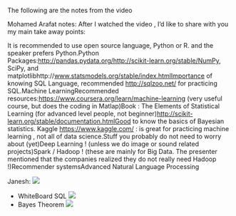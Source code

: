The following are the notes from the video 

Mohamed Arafat notes: 
After
I watched the video , I’d like to share with you my main take away points:

It is recommended to use open source language,
Python or R. and the speaker prefers Python.Python Packages:http://pandas.pydata.org/http://scikit-learn.org/stable/NumPy,
SciPy, and matplotlibhttp://www.statsmodels.org/stable/index.htmlImportance of knowing SQL Language, recommended
http://sqlzoo.net/ for practicing SQL.Machine LearningRecommended
resources:https://www.coursera.org/learn/machine-learning   (very useful course, but does the coding in
Matlap)Book :
The Elements of Statistical Learning  (for
advanced level people, not beginner)http://scikit-learn.org/stable/documentation.htmlGood to know the basics of Bayesian statistics.
Kaggle https://www.kaggle.com/
: is great for practicing machine learning , not all of data science.Stuff you probably do not need to worry
about (yet)Deep
Learning ! (unless we do image or sound related projects)Spark
/ Hadoop ! (these are mainly for Big Data. The presenter mentioned that
the companies realized they do not really need Hadoop !)Recommender
systemsAdvanced
Natural Language Processing 

Janesh: 
![](https://snag.gy/C0uIZ8.jpg)
* WhiteBoard SQL 
![](https://snag.gy/Z3FrAB.jpg)
* Bayes Theorem
![](https://snag.gy/woVnZm.jpg)

